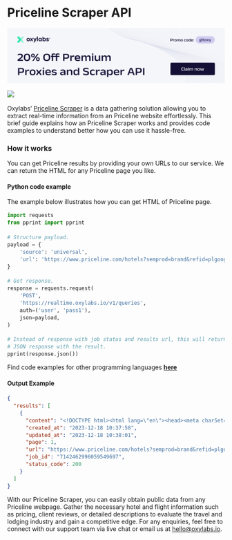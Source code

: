 # Priceline Scraper API

[![Oxylabs promo code](https://raw.githubusercontent.com/oxylabs/product-integrations/refs/heads/master/Affiliate-Universal-1090x275.png)](https://oxylabs.io/pages/gitoxy?utm_source=877&utm_medium=affiliate&groupid=877&utm_content=priceline-scraper-github&transaction_id=102f49063ab94276ae8f116d224b67)

[![](https://dcbadge.vercel.app/api/server/eWsVUJrnG5)](https://discord.gg/GbxmdGhZjq)

Oxylabs’ [Priceline Scraper](https://oxylabs.io/products/scraper-api/web/priceline?utm_source=github&utm_medium=repositories&utm_campaign=product) is a data gathering solution allowing you to extract real-time information from an Priceline website effortlessly. This brief guide explains how an Priceline Scraper works and provides code examples to understand better how you can use it hassle-free.

### How it works

You can get Priceline results by providing your own URLs to our service. We can return the HTML for any Priceline page you like.

#### Python code example

The example below illustrates how you can get HTML of Priceline page.

```python
import requests
from pprint import pprint

# Structure payload.
payload = {
    'source': 'universal',
    'url': 'https://www.priceline.com/hotels?semprod=brand&refid=plgooglecpcbsl&refclickid=d%3ac%7c10941049094%7c460243569023%7cpriceline%7ce%7cg%7ckwd-10842441%7c9062284&gad_source=1&gclid=cj0kcqiayewrbhddarisagp1mwt8yb2nqslfysgnfq4tumcnvwpbyxa4bm_m6g-xxhg1ieghhdtyleyaasddealw_wcb&slingshot=1852'
}

# Get response.
response = requests.request(
    'POST',
    'https://realtime.oxylabs.io/v1/queries',
    auth=('user', 'pass1'),
    json=payload,
)

# Instead of response with job status and results url, this will return the
# JSON response with the result.
pprint(response.json())
```
Find code examples for other programming languages [**here**](https://github.com/oxylabs/priceline-scraper/tree/main/code%20examples)

#### Output Example
```json
{
  "results": [
    {
      "content": "<!DOCTYPE html><html lang=\"en\"><head><meta charSet=\"utf-8\"/><meta http-equiv=\"X-UA-Compatible\" conte ... </html>",
      "created_at": "2023-12-18 10:37:58",
      "updated_at": "2023-12-18 10:38:01",
      "page": 1,
      "url": "https://www.priceline.com/hotels?semprod=brand&refid=plgooglecpcbsl&refclickid=d%3ac%7c10941049094%7c460243569023%7cpriceline%7ce%7cg%7ckwd-10842441%7c9062284&gad_source=1&gclid=cj0kcqiayewrbhddarisagp1mwt8yb2nqslfysgnfq4tumcnvwpbyxa4bm_m6g-xxhg1ieghhdtyleyaasddealw_wcb&slingshot=1852",
      "job_id": "7142462996059549697",
      "status_code": 200
    }
  ]
}
```
With our Priceline Scraper, you can easily obtain public data from any Priceline webpage. Gather the necessary hotel and flight information such as pricing, client reviews, or detailed descriptions to evaluate the travel and lodging industry and gain a competitive edge. For any enquiries, feel free to connect with our support team via live chat or email us at hello@oxylabs.io.
